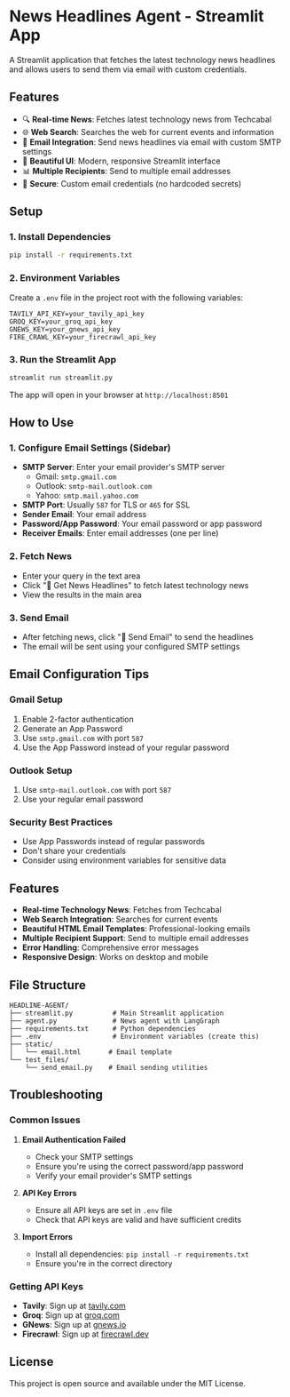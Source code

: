 # News Headlines Agent - Streamlit App

A Streamlit application that fetches the latest technology news headlines and allows users to send them via email with custom credentials.

## Features

- 🔍 **Real-time News**: Fetches latest technology news from Techcabal
- 🌐 **Web Search**: Searches the web for current events and information
- 📧 **Email Integration**: Send news headlines via email with custom SMTP settings
- 🎨 **Beautiful UI**: Modern, responsive Streamlit interface
- 📊 **Multiple Recipients**: Send to multiple email addresses
- 🔐 **Secure**: Custom email credentials (no hardcoded secrets)

## Setup

### 1. Install Dependencies

```bash
pip install -r requirements.txt
```

### 2. Environment Variables

Create a `.env` file in the project root with the following variables:

```env
TAVILY_API_KEY=your_tavily_api_key
GROQ_KEY=your_groq_api_key
GNEWS_KEY=your_gnews_api_key
FIRE_CRAWL_KEY=your_firecrawl_api_key
```

### 3. Run the Streamlit App

```bash
streamlit run streamlit.py
```

The app will open in your browser at `http://localhost:8501`

## How to Use

### 1. Configure Email Settings (Sidebar)

- **SMTP Server**: Enter your email provider's SMTP server
  - Gmail: `smtp.gmail.com`
  - Outlook: `smtp-mail.outlook.com`
  - Yahoo: `smtp.mail.yahoo.com`
- **SMTP Port**: Usually `587` for TLS or `465` for SSL
- **Sender Email**: Your email address
- **Password/App Password**: Your email password or app password
- **Receiver Emails**: Enter email addresses (one per line)

### 2. Fetch News

- Enter your query in the text area
- Click "🚀 Get News Headlines" to fetch latest technology news
- View the results in the main area

### 3. Send Email

- After fetching news, click "📧 Send Email" to send the headlines
- The email will be sent using your configured SMTP settings

## Email Configuration Tips

### Gmail Setup

1. Enable 2-factor authentication
2. Generate an App Password
3. Use `smtp.gmail.com` with port `587`
4. Use the App Password instead of your regular password

### Outlook Setup

1. Use `smtp-mail.outlook.com` with port `587`
2. Use your regular email password

### Security Best Practices

- Use App Passwords instead of regular passwords
- Don't share your credentials
- Consider using environment variables for sensitive data

## Features

- **Real-time Technology News**: Fetches from Techcabal
- **Web Search Integration**: Searches for current events
- **Beautiful HTML Email Templates**: Professional-looking emails
- **Multiple Recipient Support**: Send to multiple email addresses
- **Error Handling**: Comprehensive error messages
- **Responsive Design**: Works on desktop and mobile

## File Structure

```
HEADLINE-AGENT/
├── streamlit.py          # Main Streamlit application
├── agent.py              # News agent with LangGraph
├── requirements.txt      # Python dependencies
├── .env                  # Environment variables (create this)
├── static/
│   └── email.html       # Email template
└── test_files/
    └── send_email.py    # Email sending utilities
```

## Troubleshooting

### Common Issues

1. **Email Authentication Failed**

   - Check your SMTP settings
   - Ensure you're using the correct password/app password
   - Verify your email provider's SMTP settings

2. **API Key Errors**

   - Ensure all API keys are set in `.env` file
   - Check that API keys are valid and have sufficient credits

3. **Import Errors**
   - Install all dependencies: `pip install -r requirements.txt`
   - Ensure you're in the correct directory

### Getting API Keys

- **Tavily**: Sign up at [tavily.com](https://tavily.com)
- **Groq**: Sign up at [groq.com](https://groq.com)
- **GNews**: Sign up at [gnews.io](https://gnews.io)
- **Firecrawl**: Sign up at [firecrawl.dev](https://firecrawl.dev)

## License

This project is open source and available under the MIT License.
